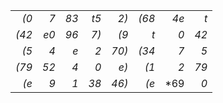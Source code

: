 |            |            |            |            |            |            |            |            |
|-----------:|-----------:|-----------:|-----------:|-----------:|-----------:|-----------:|-----------:|
|       *(0* |        *7* |       *83* |       *t5* |       *2)* |      *(68* |       *4e* |        *t* |
|      *(42* |       *e0* |       *96* |       *7)* |       *(9* |        *t* |        *0* |       *42* |
|       *(5* |        *4* |        *e* |        *2* |      *70)* |      *(34* |        *7* |        *5* |
|      *(79* |       *52* |        *4* |        *0* |       *e)* |       *(1* |        *2* |       *79* |
|       *(e* |        *9* |        *1* |       *38* |      *46)* |       *(e* |        *69 |        *0* |
